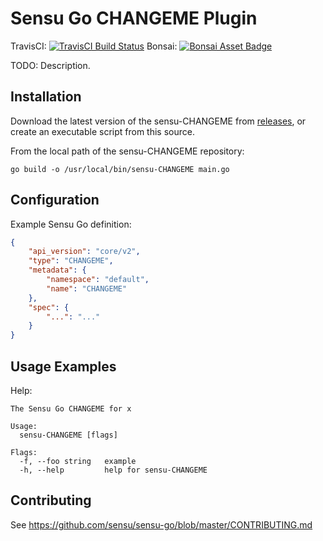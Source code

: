 # Sensu Go CHANGEME Plugin
TravisCI: [![TravisCI Build Status](https://travis-ci.org/CHANGEME/sensu-CHANGEME.svg?branch=master)](https://travis-ci.org/CHANGEME/sensu-CHANGEME) Bonsai: [![Bonsai Asset Badge](https://img.shields.io/badge/Bonsai-Download%20Me-brightgreen.svg?colorB=89C967&logo=sensu)](https://bonsai.sensu.io/assets/CHANGEME/CHANGEME)

TODO: Description.

## Installation

Download the latest version of the sensu-CHANGEME from [releases][1],
or create an executable script from this source.

From the local path of the sensu-CHANGEME repository:

```
go build -o /usr/local/bin/sensu-CHANGEME main.go
```

## Configuration

Example Sensu Go definition:

```json
{
    "api_version": "core/v2",
    "type": "CHANGEME",
    "metadata": {
        "namespace": "default",
        "name": "CHANGEME"
    },
    "spec": {
        "...": "..."
    }
}
```

## Usage Examples

Help:

```
The Sensu Go CHANGEME for x

Usage:
  sensu-CHANGEME [flags]

Flags:
  -f, --foo string   example
  -h, --help         help for sensu-CHANGEME
```

## Contributing

See https://github.com/sensu/sensu-go/blob/master/CONTRIBUTING.md

[1]: https://github.com/CHANGEME/sensu-CHANGEME/releases
